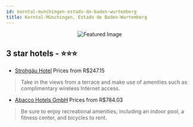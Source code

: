 ```yaml
---
id: korntal-munchingen-estado-de-baden-wurtemberg
title: Korntal-Münchingen, Estado de Baden-Wurtemberg
---
```


<center><img src="https://i.travelapi.com/hotels/7000000/6990000/6983700/6983663/d2e6f121_z.jpg" alt="Featured Image" /></center>


##  3 star hotels - ⭐️⭐️⭐️

-    [Strohgäu Hotel](https://us.hurb.com/hotels/korntal-munchingen/strohgau-hotel-JNP-JP00162K?cmp=18055) Prices from R$247.15
   > Take in the views from a terrace and make use of amenities such as complimentary wireless Internet access.
-    [Abacco Hotels GmbH](https://us.hurb.com/hotels/korntal-munchingen/abacco-hotels-gmbh-JNP-JP247521?cmp=18055) Prices from R$784.03
   > Be sure to enjoy recreational amenities, including an indoor pool, a fitness center, and bicycles to rent.

